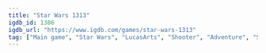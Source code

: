 ```yaml
---
title: "Star Wars 1313"
igdb_id: 1386
igdb_url: "https://www.igdb.com/games/star-wars-1313"
tag: ["Main game", "Star Wars", "LucasArts", "Shooter", "Adventure", "Single player", "Third person", "Action", "Science fiction"]
---
```


